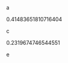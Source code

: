 a
<!--START:foo-->
0.41483651810716404
<!--END:foo-->
c
<!--START:bar-->
0.2319674746544551
<!--END:bar-->
e
